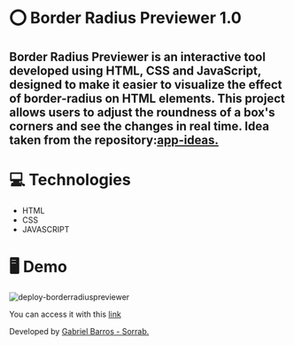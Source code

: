 # ⭕ Border Radius Previewer 1.0
## Border Radius Previewer is an interactive tool developed using HTML, CSS and JavaScript, designed to make it easier to visualize the effect of border-radius on HTML elements. This project allows users to adjust the roundness of a box's corners and see the changes in real time. Idea taken from the repository:<a href="https://github.com/florinpop17/app-ideas?tab=readme-ov-file">app-ideas.</a>

# 💻 Technologies

* HTML
* CSS
* JAVASCRIPT

# 🖥 Demo
![deploy-borderradiuspreviewer](https://github.com/user-attachments/assets/78abc522-3006-4b74-8383-b465188bd4d9)


You can access it with this <a href="https://borderradiuspreviewer-gabrielbarros.vercel.app/">link</a>

Developed by <a href="https://github.com/gabrieldebarross">Gabriel Barros - Sorrab.</a>
